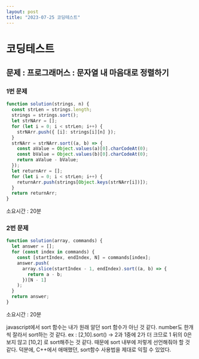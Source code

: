 ```yaml
---
layout: post
title: "2023-07-25 코딩테스트"
---
```


# 코딩테스트

## 문제 : 프로그래머스 : 문자열 내 마음대로 정렬하기

### 1번 문제

```javascript
function solution(strings, n) {
  const strLen = strings.length;
  strings = strings.sort();
  let strNArr = [];
  for (let i = 0; i < strLen; i++) {
    strNArr.push({ [i]: strings[i][n] });
  }
  strNArr = strNArr.sort((a, b) => {
    const aValue = Object.values(a)[0].charCodeAt(0);
    const bValue = Object.values(b)[0].charCodeAt(0);
    return aValue - bValue;
  });
  let returnArr = [];
  for (let i = 0; i < strLen; i++) {
    returnArr.push(strings[Object.keys(strNArr[i])]);
  }
  return returnArr;
}
```

소요시간 : 20분

### 2번 문제

```javascript
function solution(array, commands) {
  let answer = [];
  for (const index in commands) {
    const [startIndex, endIndex, N] = commands[index];
    answer.push(
      array.slice(startIndex - 1, endIndex).sort((a, b) => {
        return a - b;
      })[N - 1]
    );
  }
  return answer;
}
```

소요시간 : 20분

javascript에서 sort 함수는 내가 원래 알던 sort 함수가 아닌 것 같다. number도 한개씩 잘라서 sort하는 것 같다.
ex : [2,10].sort() -> 2과 1중에 2가 더 크므로 1 뒤의 0은 보지 않고 [10,2] 로 sort해주는 것 같다. 때문에 sort 내부에 저렇게 선언해줘야 할 것 같다.
덕분에, C++에서 애매했던, sort함수 사용법을 제대로 익힐 수 있었다.

